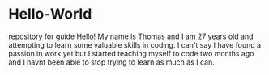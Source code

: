 # Hello-World
repository for guide
Hello! My name is Thomas and I am 27 years old and attempting to learn some valuable skills in coding.  I can't say I have found a passion in work yet but I started teaching myself to code two months ago and I havnt been able to stop trying to learn as much as I can.
